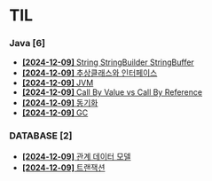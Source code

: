 # TIL
 
### Java [6]
- [**[2024-12-09]**  String StringBuilder StringBuffer](https://github.com/A-lass/TIL/blob/main/Java/String_StringBuilder_StringBuffer.md)
- [**[2024-12-09]**  추상클래스와 인터페이스](https://github.com/A-lass/TIL/blob/main/Java/추상클래스와_인터페이스.md)
- [**[2024-12-09]**  JVM](https://github.com/A-lass/TIL/blob/main/Java/JVM.md)
- [**[2024-12-09]**  Call By Value vs Call By Reference](https://github.com/A-lass/TIL/blob/main/Java/Call_By_Value_vs_Call_By_Reference.md)
- [**[2024-12-09]**  동기화](https://github.com/A-lass/TIL/blob/main/Java/동기화.md)
- [**[2024-12-09]**  GC](https://github.com/A-lass/TIL/blob/main/Java/GC.md)
### DATABASE [2]
- [**[2024-12-09]**  관계 데이터 모델](https://github.com/A-lass/TIL/blob/main/DATABASE/관계_데이터_모델.md)
- [**[2024-12-09]**  트랜잭션](https://github.com/A-lass/TIL/blob/main/DATABASE/트랜잭션.md)
